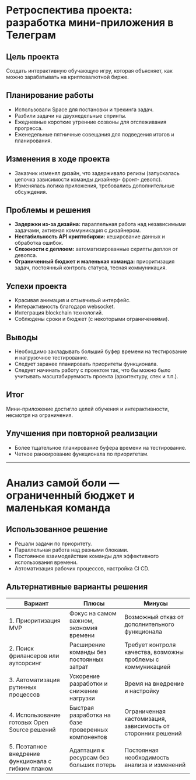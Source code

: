 # Ретроспектива проекта: разработка мини-приложения в Телеграм

## Цель проекта  
Создать интерактивную обучающую игру, которая объясняет, как можно зарабатывать на криптовалютной бирже.

## Планирование работы  
- Использовали Space для постановки и трекинга задач.  
- Разбили задачи на двухнедельные спринты.  
- Ежедневные короткие утренние созвоны для отслеживания прогресса.  
- Еженедельные пятничные совещания для подведения итогов и планирования.

## Изменения в ходе проекта  
- Заказчик изменял дизайн, что задерживало релизы (запускалась цепочка зависимости команды дизайнер- фронт- девопс).  
- Изменялась логика приложения, требовались дополнительные обсуждения.

## Проблемы и решения  
- **Задержки из-за дизайна:** параллельная работа над независимыми задачами, активная коммуникация с дизайнером.  
- **Нестабильность API криптобиржи:** кеширование данных и обработка ошибок.  
- **Сложности с деплоем:** автоматизированные скрипты деплоя от девопса.  
- **Ограниченный бюджет и маленькая команда:** приоритизация задач, постоянный контроль статуса, тесная коммуникация.

## Успехи проекта  
- Красивая анимация и отзывчивый интерфейс.  
- Интерактивность благодаря websocket.  
- Интеграция blockchain технологий.  
- Соблюдены сроки и бюджет (с некоторыми ограничениями).

## Выводы  
- Необходимо закладывать больший буфер времени на тестирование и нагрузочное тестирование.  
- Следует заранее планировать приоритеты функционала.
- Следует начинать работу с проектом так, что бы можно было учитывать масштабируемость проекта (архитектуру, стек и т.п.).
  
## Итог  
Мини-приложение достигло целей обучения и интерактивности, несмотря на ограничения.

## Улучшения при повторной реализации  
- Более тщательное планирование буфера времени на тестирование.  
- Четкое ранжирование функционала по приоритетам.

---

# Анализ самой боли — ограниченный бюджет и маленькая команда

## Использованное решение  
- Решали задачи по приоритету.  
- Параллельная работа над разными блоками.  
- Постоянное взаимодействие команды для эффективного использования времени.
- Автоматизация рабочих процессов, настройка CI CD.

## Альтернативные варианты решения  

| Вариант                                             | Плюсы                                                   | Минусы                                                    |
|----------------------------------------------------|---------------------------------------------------------|-----------------------------------------------------------|
| 1. Приоритизация MVP                               | Фокус на самом важном, экономия времени                  | Возможный отказ от дополнительного функционала            |
| 2. Поиск фрилансеров или аутсорсинг                | Расширение команды без постоянных затрат                 | Требует контроля качества, возможны проблемы с коммуникацией |
| 3. Автоматизация рутинных процессов                 | Ускорение разработки и снижение нагрузки                 | Время на внедрение и настройку                             |
| 4. Использование готовых Open Source решений        | Быстрая разработка на базе проверенных компонентов      | Ограниченная кастомизация, зависимость от сторонних решений |
| 5. Поэтапное внедрение функционала с гибким планом | Адаптация к ресурсам без больших потерь                  | Постоянная необходимость анализа и изменений              |
